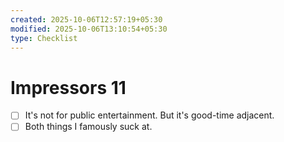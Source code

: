 ```yaml
---
created: 2025-10-06T12:57:19+05:30
modified: 2025-10-06T13:10:54+05:30
type: Checklist
---
```


# Impressors 11

- [ ] It's not for public entertainment. But it's good-time adjacent.
- [ ] Both things I famously suck at.
